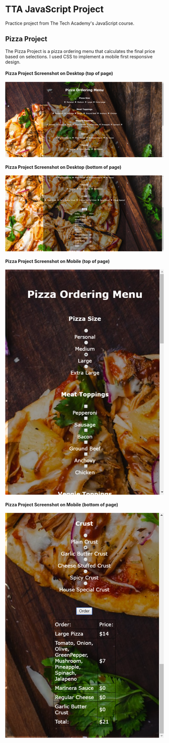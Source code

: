 # TTA JavaScript Project
Practice project from The Tech Academy's JavaScript course.

## Pizza Project
The Pizza Project is a pizza ordering menu that calculates the final price based on selections. I used CSS to implement a mobile first responsive design.

#### Pizza Project Screenshot on Desktop (top of page)
![pizza project screenshot](js-pizza-project-solution/screenshots/pic1.png)

#### Pizza Project Screenshot on Desktop (bottom of page)
![pizza project screenshot](js-pizza-project-solution/screenshots/pic2.png)

#### Pizza Project Screenshot on Mobile (top of page)
![pizza project screenshot](js-pizza-project-solution/screenshots/pic3.png)

#### Pizza Project Screenshot on Mobile (bottom of page)
![pizza project screenshot](js-pizza-project-solution/screenshots/pic4.png)
